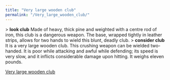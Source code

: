 ```yaml
---
title: "Very large wooden club"
permalink: "/Very_large_wooden_club/"
---
```


\> **look club**
Made of heavy, thick pine and weighted with a centre rod of iron, this
club is a dangerous weapon. The base, wrapped tightly in leather
strips,
allows for two hands to wield this blunt, deadly club.
\> **consider club**
It is a very large wooden club.
This crushing weapon can be wielded two-handed.
It is poor while attacking and awful while defending; its speed is very
slow, and it inflicts considerable damage upon hitting.
It weighs eleven pounds.

[Very large wooden club](Category:_Smiting_weapons "wikilink")